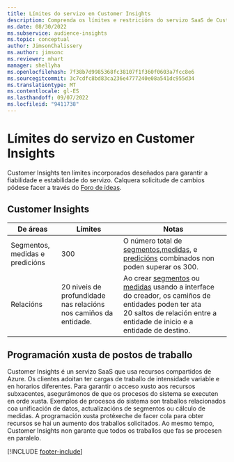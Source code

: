 ```yaml
---
title: Límites do servizo en Customer Insights
description: Comprenda os límites e restricións do servizo SaaS de Customer Insights.
ms.date: 08/30/2022
ms.subservice: audience-insights
ms.topic: conceptual
author: JimsonChalissery
ms.author: jimsonc
ms.reviewer: mhart
manager: shellyha
ms.openlocfilehash: 7f38b7d9985368fc38107f1f360f0603a7fcc8e6
ms.sourcegitcommit: 3c7cdfc8bd83ca236e4777240e08a541dc955d34
ms.translationtype: MT
ms.contentlocale: gl-ES
ms.lasthandoff: 09/07/2022
ms.locfileid: "9411738"
---
```

# <a name="service-limits-in-customer-insights"></a>Límites do servizo en Customer Insights

 Customer Insights ten límites incorporados deseñados para garantir a fiabilidade e estabilidade do servizo. Calquera solicitude de cambios pódese facer a través do [Foro de ideas](https://go.microsoft.com/fwlink/?linkid=2074172).

## <a name="customer-insights"></a>Customer Insights

| De áreas  | Límites  | Notas |
|-------------|---------------------------------------------------------------------|---------------------------------------------------------------------|
| Segmentos, medidas e predicións | 300  | O número total de [segmentos](segments.md),[medidas](measures.md), e [predicións](predictions-overview.md) combinados non poden superar os 300.  |
| Relacións | 20 niveis de profundidade nas relacións nos camiños da entidade. | Ao crear [segmentos](segments.md) ou [medidas](measures.md) usando a interface do creador, os camiños de entidades poden ter ata 20 saltos de relación entre a entidade de inicio e a entidade de destino.  |

## <a name="fair-scheduling-of-jobs"></a>Programación xusta de postos de traballo

Customer Insights é un servizo SaaS que usa recursos compartidos de Azure. Os clientes adoitan ter cargas de traballo de intensidade variable e en horarios diferentes. Para garantir o acceso xusto aos recursos subxacentes, asegurámonos de que os procesos do sistema se executen en orde xusta. Exemplos de procesos do sistema son traballos relacionados coa unificación de datos, actualizacións de segmentos ou cálculo de medidas. A programación xusta protéxeche de facer cola para obter recursos se hai un aumento dos traballos solicitados. Ao mesmo tempo, Customer Insights non garante que todos os traballos que fas se procesen en paralelo.

[!INCLUDE [footer-include](includes/footer-banner.md)]
